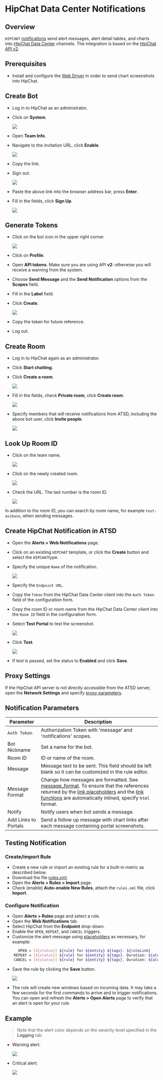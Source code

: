 # HipChat Data Center Notifications

## Overview

`HIPCHAT` [notifications](../notifications/README.md) send alert messages, alert detail tables, and charts into [HipChat Data Center](https://www.atlassian.com/software/hipchat/enterprise/data-center) channels. The integration is based on the [HipChat API v2](https://www.hipchat.com/docs/apiv2).

## Prerequisites

* Install and configure the [Web Driver](web-driver.md) in order to send chart screenshots into HipChat.

## Create Bot

* Log in to HipChat as an administrator.
* Click on **System**.

    ![](./images/system.png)

* Open **Team Info**.
* Navigate to the invitation URL, click **Enable**.

    ![](./images/invite_url.png)

* Copy the link.
* Sign out.

    ![](./images/sign_out.png)

* Paste the above link into the browser address bar, press **Enter**.
* Fill in the fields, click **Sign Up**.

    ![](./images/hipchat_atsd_bot.png)

## Generate Tokens

* Click on the bot icon in the upper right corner.

    ![](./images/bot_icon.png)

* Click on **Profile**.
* Open **API tokens**. Make sure you are using API **v2**: otherwise you will receive a warning from the system.

* Choose **Send Message** and the **Send Notification** options from the **Scopes** field.
* Fill in the **Label** field.
* Click **Create**.

    ![](./images/hipchat_token.png)

* Copy the token for future reference.
* Log out.

## Create Room

* Log in to HipChat again as an administrator.
* Click **Start chatting**.
* Click **Create a room**.

    ![](./images/create_room.png)

* Fill in the fields, check **Private room**, click **Create room**.

    ![](./images/private_room.png)

* Specify members that will receive notifications from ATSD, including the above bot user, click **Invite people**.

    ![](./images/invite_bot.png)

## Look Up Room ID

* Click on the team name.

    ![](./images/team_name.png)

* Click on the newly created room.

    ![](./images/created_room.png)

* Check the URL. The last number is the room ID.

    ![](./images/room_url.png)

In addition to the room ID, you can search by room name, for example `test-axibase`, when sending messages.

## Create HipChat Notification in ATSD

* Open the **Alerts > Web Notifications** page.
* Click on an existing `HIPCHAT` template, or click the **Create** button and select the `HIPCHAT`type.
* Specify the unique `Name` of the notification.

    ![](./images/hipchat_1.png)

* Specify the `Endpoint URL`.
* Copy the `Token` from the HipChat Data Center client into the `Auth Token` field of the configuration form.
* Copy the room ID or room name from the HipChat Data Center client into the `Room ID` field in the configuration form.
* Select **Test Portal** to test the screenshot.

    ![](./images/hipchat_settings.png)

* Click **Test**.

   ![](./images/hipchat_2.png)

* If test is passed, set the status to **Enabled** and click **Save**.

## Proxy Settings

If the HipChat API server is not directly accessible from the ATSD server, open the **Network Settings** and specify [proxy parameters](../notifications/README.md#network-settings).

## Notification Parameters

|**Parameter**|**Description**|
|---|---|
|`Auth Token`|Authorization Token with 'message' and 'notifications' scopes.|
|Bot Nickname|Set a name for the bot.|
|Room ID|ID or name of the room.|
|Message|Message text to be sent. This field should be left blank so it can be customized in the rule editor.|
|Message Format|Change how messages are formatted. See [message_format](https://www.hipchat.com/docs/apiv2/method/send_room_notification). To ensure that the references returned by the [link placeholders](../links.md#reference) and the [link functions](../functions-link.md#reference) are automatically inlined, specify `html` format.|
|Notify|Notify users when bot sends a message.|
|Add Links to Portals|Send a follow up message with chart links after each message containing portal screenshots.|

## Testing Notification

### Create/import Rule

* Create a new rule or import an existing rule for a built-in metric as described below.
* Download the file [rules.xml](resources/rules.xml).
* Open the **Alerts > Rules > Import** page.
* Check (enable) **Auto-enable New Rules**, attach the `rules.xml` file, click **Import**.

### Configure Notification

* Open **Alerts > Rules** page and select a rule.
* Open the **Web Notifications** tab.
* Select HipChat from the **Endpoint** drop-down.
* Enable the `OPEN`, `REPEAT`, and `CANCEL` triggers.
* Customize the alert message using [placeholders](../placeholders.md) as necessary, for example:

```bash
      OPEN = [${status}] ${rule} for ${entity} ${tags}. ${ruleLink}
    REPEAT = [${status}] ${rule} for ${entity} ${tags}. Duration: ${alert_duration_interval}. ${ruleLink}
    CANCEL = [${status}] ${rule} for ${entity} ${tags}. Duration: ${alert_duration_interval}. ${ruleLink}
```

* Save the rule by clicking the **Save** button.

    ![](./images/hipchat_notification.png)

* The rule will create new windows based on incoming data. It may take a few seconds for the first commands to arrive and to trigger notifications. You can open and refresh the **Alerts > Open Alerts** page to verify that an alert is open for your rule.

## Example

> Note that the alert color depends on the severity level specified in the **Logging** tab.

* Warning alert:

   ![](./images/hipchat_test_1.png)

* Critical alert:

   ![](./images/hipchat_test_2.png)
